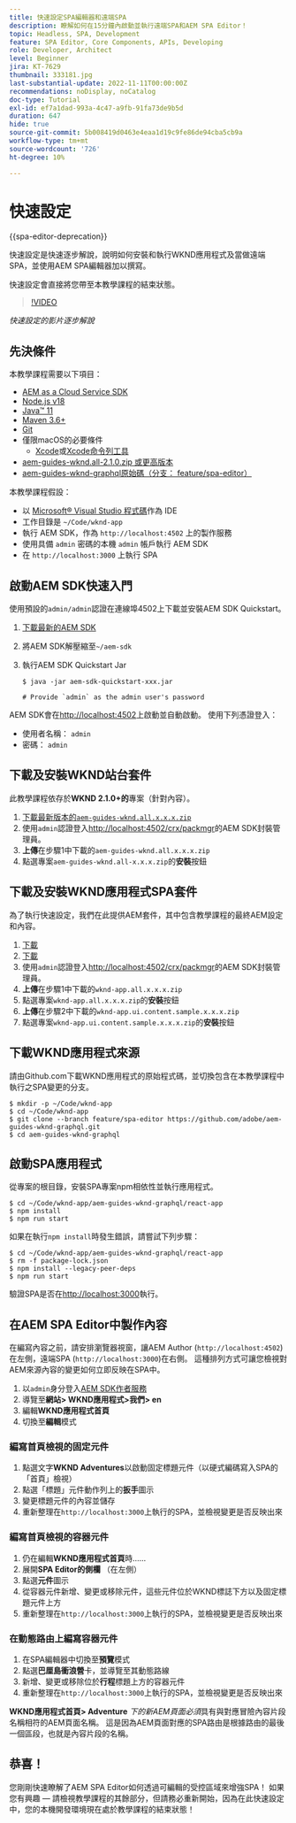 ```yaml
---
title: 快速設定SPA編輯器和遠端SPA
description: 瞭解如何在15分鐘內啟動並執行遠端SPA和AEM SPA Editor！
topic: Headless, SPA, Development
feature: SPA Editor, Core Components, APIs, Developing
role: Developer, Architect
level: Beginner
jira: KT-7629
thumbnail: 333181.jpg
last-substantial-update: 2022-11-11T00:00:00Z
recommendations: noDisplay, noCatalog
doc-type: Tutorial
exl-id: ef7a1dad-993a-4c47-a9fb-91fa73de9b5d
duration: 647
hide: true
source-git-commit: 5b008419d0463e4eaa1d19c9fe86de94cba5cb9a
workflow-type: tm+mt
source-wordcount: '726'
ht-degree: 10%

---
```


# 快速設定

{{spa-editor-deprecation}}

快速設定是快速逐步解說，說明如何安裝和執行WKND應用程式及當做遠端SPA，並使用AEM SPA編輯器加以撰寫。

快速設定會直接將您帶至本教學課程的結束狀態。

>[!VIDEO](https://video.tv.adobe.com/v/333181?quality=12&learn=on)

_快速設定的影片逐步解說_

## 先決條件

本教學課程需要以下項目：

+ [AEM as a Cloud Service SDK](https://experienceleague.adobe.com/docs/experience-manager-learn/cloud-service/local-development-environment-set-up/aem-runtime.html?lang=zh-Hant)
+ [Node.js v18](https://nodejs.org/en/)
+ [Java™ 11](https://downloads.experiencecloud.adobe.com/content/software-distribution/en/general.html)
+ [Maven 3.6+](https://maven.apache.org/)
+ [Git](https://git-scm.com/downloads)
+ 僅限macOS的必要條件
   + [Xcode](https://developer.apple.com/xcode/)或[Xcode命令列工具](https://developer.apple.com/xcode/resources/)
+ [aem-guides-wknd.all-2.1.0.zip 或更高版本](https://github.com/adobe/aem-guides-wknd/releases)
+ [aem-guides-wknd-graphql原始碼（分支： feature/spa-editor）](https://github.com/adobe/aem-guides-wknd-graphql/tree/feature/spa-editor)


本教學課程假設：

+ 以 [Microsoft® Visual Studio 程式碼](https://visualstudio.microsoft.com/)作為 IDE
+ 工作目錄是 `~/Code/wknd-app`
+ 執行 AEM SDK，作為 `http://localhost:4502` 上的製作服務
+ 使用具備 `admin` 密碼的本機 `admin` 帳戶執行 AEM SDK
+ 在 `http://localhost:3000` 上執行 SPA

## 啟動AEM SDK快速入門

使用預設的`admin/admin`認證在連線埠4502上下載並安裝AEM SDK Quickstart。

1. [下載最新的AEM SDK](https://experience.adobe.com/#/downloads/content/software-distribution/en/aemcloud.html?fulltext=AEM*+SDK*&orderby=%40jcr%3Acontent%2Fjcr%3AlastModified&orderby.sort=desc&layout=list&p.offset=0&p.limit=1)
1. 將AEM SDK解壓縮至`~/aem-sdk`
1. 執行AEM SDK Quickstart Jar

   ```
   $ java -jar aem-sdk-quickstart-xxx.jar
   
   # Provide `admin` as the admin user's password
   ```

AEM SDK會在[http://localhost:4502](http://localhost:4502)上啟動並自動啟動。 使用下列憑證登入：

+ 使用者名稱： `admin`
+ 密碼： `admin`

## 下載及安裝WKND站台套件

此教學課程依存於&#x200B;__WKND 2.1.0+的__&#x200B;專案（針對內容）。

1. [下載最新版本的`aem-guides-wknd.all.x.x.x.zip`](https://github.com/adobe/aem-guides-wknd/releases)
1. 使用`admin`認證登入[http://localhost:4502/crx/packmgr](http://localhost:4502/crx/packmgr)的AEM SDK封裝管理員。
1. __上傳__&#x200B;在步驟1中下載的`aem-guides-wknd.all.x.x.x.zip`
1. 點選專案`aem-guides-wknd.all-x.x.x.zip`的&#x200B;__安裝__&#x200B;按鈕

## 下載及安裝WKND應用程式SPA套件

為了執行快速設定，我們在此提供AEM套件，其中包含教學課程的最終AEM設定和內容。

1. [下載 &#x200B;](./assets/quick-setup/wknd-app.all-1.0.0-SNAPSHOT.zip)
1. [下載 &#x200B;](./assets/quick-setup/wknd-app.ui.content.sample-1.0.1.zip)
1. 使用`admin`認證登入[http://localhost:4502/crx/packmgr](http://localhost:4502/crx/packmgr)的AEM SDK封裝管理員。
1. __上傳__&#x200B;在步驟1中下載的`wknd-app.all.x.x.x.zip`
1. 點選專案`wknd-app.all.x.x.x.zip`的&#x200B;__安裝__&#x200B;按鈕
1. __上傳__&#x200B;在步驟2中下載的`wknd-app.ui.content.sample.x.x.x.zip`
1. 點選專案`wknd-app.ui.content.sample.x.x.x.zip`的&#x200B;__安裝__&#x200B;按鈕

## 下載WKND應用程式來源

請由Github.com下載WKND應用程式的原始程式碼，並切換包含在本教學課程中執行之SPA變更的分支。

```
$ mkdir -p ~/Code/wknd-app
$ cd ~/Code/wknd-app
$ git clone --branch feature/spa-editor https://github.com/adobe/aem-guides-wknd-graphql.git
$ cd aem-guides-wknd-graphql
```

## 啟動SPA應用程式

從專案的根目錄，安裝SPA專案npm相依性並執行應用程式。

```
$ cd ~/Code/wknd-app/aem-guides-wknd-graphql/react-app
$ npm install
$ npm run start
```

如果在執行`npm install`時發生錯誤，請嘗試下列步驟：

```
$ cd ~/Code/wknd-app/aem-guides-wknd-graphql/react-app
$ rm -f package-lock.json
$ npm install --legacy-peer-deps
$ npm run start
```

驗證SPA是否在[http://localhost:3000](http://localhost:3000)執行。

## 在AEM SPA Editor中製作內容

在編寫內容之前，請安排瀏覽器視窗，讓AEM Author (`http://localhost:4502`)在左側，遠端SPA (`http://localhost:3000`)在右側。 這種排列方式可讓您檢視對AEM來源內容的變更如何立即反映在SPA中。

1. 以`admin`身分登入[AEM SDK作者服務](http://localhost:4502)
1. 導覽至&#x200B;__網站> WKND應用程式>我們> en__
1. 編輯&#x200B;__WKND應用程式首頁__
1. 切換至&#x200B;__編輯__&#x200B;模式

### 編寫首頁檢視的固定元件

1. 點選文字&#x200B;__WKND Adventures__&#x200B;以啟動固定標題元件（以硬式編碼寫入SPA的「首頁」檢視）
1. 點選「標題」元件動作列上的&#x200B;__扳手__&#x200B;圖示
1. 變更標題元件的內容並儲存
1. 重新整理在`http://localhost:3000`上執行的SPA，並檢視變更是否反映出來

### 編寫首頁檢視的容器元件

1. 仍在編輯&#x200B;__WKND應用程式首頁__&#x200B;時……
1. 展開&#x200B;__SPA Editor的側欄__ （在左側）
1. 點選&#x200B;__元件__&#x200B;圖示
1. 從容器元件新增、變更或移除元件，這些元件位於WKND標誌下方以及固定標題元件上方
1. 重新整理在`http://localhost:3000`上執行的SPA，並檢視變更是否反映出來

### 在動態路由上編寫容器元件

1. 在SPA編輯器中切換至&#x200B;__預覽__&#x200B;模式
1. 點選&#x200B;__巴厘島衝浪營__&#x200B;卡，並導覽至其動態路線
1. 新增、變更或移除位於&#x200B;__行程__&#x200B;標題上方的容器元件
1. 重新整理在`http://localhost:3000`上執行的SPA，並檢視變更是否反映出來

__WKND應用程式首頁> Adventure__ _下的新AEM頁面必須_&#x200B;具有與對應冒險內容片段名稱相符的AEM頁面名稱。 這是因為AEM頁面對應的SPA路由是根據路由的最後一個區段，也就是內容片段的名稱。

## 恭喜！

您剛剛快速瞭解了AEM SPA Editor如何透過可編輯的受控區域來增強SPA！ 如果您有興趣 — 請檢視教學課程的其餘部分，但請務必重新開始，因為在此快速設定中，您的本機開發環境現在處於教學課程的結束狀態！
